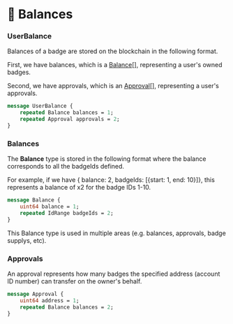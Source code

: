 # 💸 Balances

### UserBalance

Balances of a badge are stored on the blockchain in the following format.&#x20;

First, we have balances, which is a [Balance](balances.md#balances)\[], representing a user's owned badges.&#x20;

Second, we have approvals, which is an [Approval](balances.md#approvals)\[], representing a user's approvals.

```protobuf
message UserBalance {
    repeated Balance balances = 1; 
    repeated Approval approvals = 2;
}
```

### Balances

The **Balance** type is stored in the following format where the balance corresponds to all the badgeIds defined.&#x20;

For example, if we have { balance: 2, badgeIds: \[{start: 1, end: 10}]}, this represents a balance of x2 for the badge IDs 1-10.&#x20;

```protobuf
message Balance {
    uint64 balance = 1;
    repeated IdRange badgeIds = 2;
}
```

This Balance type is used in multiple areas (e.g. balances, approvals, badge supplys, etc).

### Approvals

An approval represents how many badges the specified address (account ID number) can transfer on the owner's behalf.

```protobuf
message Approval {
    uint64 address = 1;
    repeated Balance balances = 2; 
}
```
